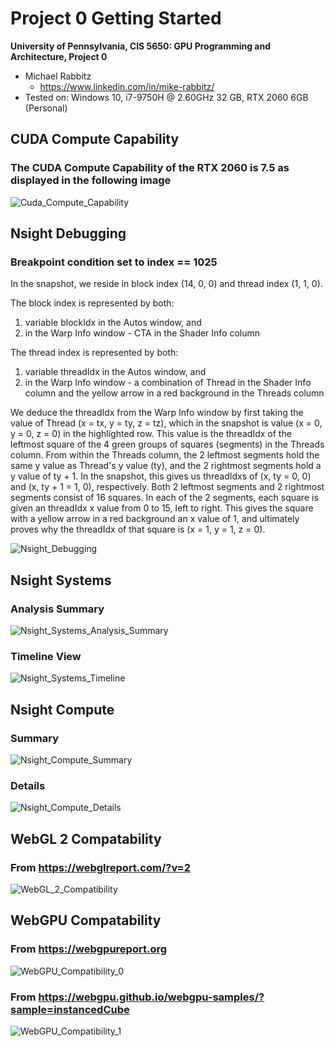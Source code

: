 Project 0 Getting Started
====================

**University of Pennsylvania, CIS 5650: GPU Programming and Architecture, Project 0**

* Michael Rabbitz
  * https://www.linkedin.com/in/mike-rabbitz/
* Tested on: Windows 10, i7-9750H @ 2.60GHz 32 GB, RTX 2060 6GB (Personal)

## CUDA Compute Capability
### The CUDA Compute Capability of the RTX 2060 is 7.5 as displayed in the following image
![Cuda_Compute_Capability](images/CudaComputeCapability.PNG)

## Nsight Debugging
### Breakpoint condition set to index == 1025
In the snapshot, we reside in block index (14, 0, 0) and thread index (1, 1, 0).

The block index is represented by both:

1) variable blockIdx in the Autos window, and
2) in the Warp Info window - CTA in the Shader Info column

The thread index is represented by both:

1) variable threadIdx in the Autos window, and
2) in the Warp Info window - a combination of Thread in the Shader Info column and the yellow arrow in a red background in the Threads column

We deduce the threadIdx from the Warp Info window by first taking the value of Thread (x = tx, y = ty, z = tz), which in the snapshot is value (x = 0, y = 0, z = 0) in the highlighted row. This value is the threadIdx of the leftmost square of the 4 green groups of squares (segments) in the Threads column. From within the Threads column, the 2 leftmost segments hold the same y value as Thread's y value (ty), and the 2 rightmost segments hold a y value of ty + 1. In the snapshot, this gives us threadIdxs of (x, ty = 0, 0) and (x, ty + 1 = 1, 0), respectively. Both 2 leftmost segments and 2 rightmost segments consist of 16 squares. In each of the 2 segments, each square is given an threadIdx x value from 0 to 15, left to right. This gives the square with a yellow arrow in a red background an x value of 1, and ultimately proves why the threadIdx of that square is (x = 1, y = 1, z = 0).

![Nsight_Debugging](images/NsightDebugging.PNG)

## Nsight Systems
### Analysis Summary
![Nsight_Systems_Analysis_Summary](images/NsightSystems_AnalysisSummary.PNG)
### Timeline View
![Nsight_Systems_Timeline](images/NsightSystems_Timeline.PNG)

## Nsight Compute
### Summary
![Nsight_Compute_Summary](images/NsightCompute_Summary.PNG)
### Details
![Nsight_Compute_Details](images/NsightCompute_Details.PNG)

## WebGL 2 Compatability
### From https://webglreport.com/?v=2
![WebGL_2_Compatibility](images/WebGL_2_Compatibility.PNG)

## WebGPU Compatability
### From https://webgpureport.org
![WebGPU_Compatibility_0](images/WebGPU_Compatibility_0.PNG)
### From https://webgpu.github.io/webgpu-samples/?sample=instancedCube
![WebGPU_Compatibility_1](images/WebGPU_Compatibility_1.PNG)









